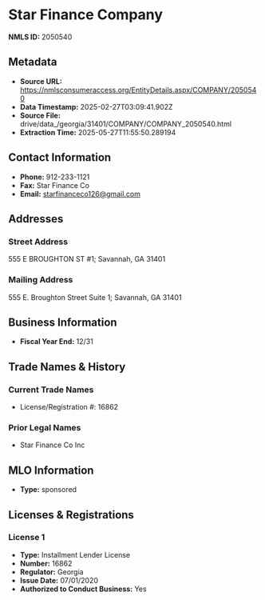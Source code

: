 # Star Finance Company

**NMLS ID:** 2050540

## Metadata
- **Source URL:** https://nmlsconsumeraccess.org/EntityDetails.aspx/COMPANY/2050540
- **Data Timestamp:** 2025-02-27T03:09:41.902Z
- **Source File:** drive/data_/georgia/31401/COMPANY/COMPANY_2050540.html
- **Extraction Time:** 2025-05-27T11:55:50.289194

## Contact Information
- **Phone:** 912-233-1121
- **Fax:** Star Finance Co
- **Email:** starfinanceco126@gmail.com

## Addresses
### Street Address
555 E BROUGHTON ST #1; Savannah, GA 31401

### Mailing Address
555 E. Broughton Street Suite 1; Savannah, GA 31401

## Business Information
- **Fiscal Year End:** 12/31

## Trade Names & History
### Current Trade Names
- License/Registration #: 16862

### Prior Legal Names
- Star Finance Co Inc

## MLO Information
- **Type:** sponsored

## Licenses & Registrations

### License 1
- **Type:** Installment Lender License
- **Number:** 16862
- **Regulator:** Georgia
- **Issue Date:** 07/01/2020
- **Authorized to Conduct Business:** Yes
